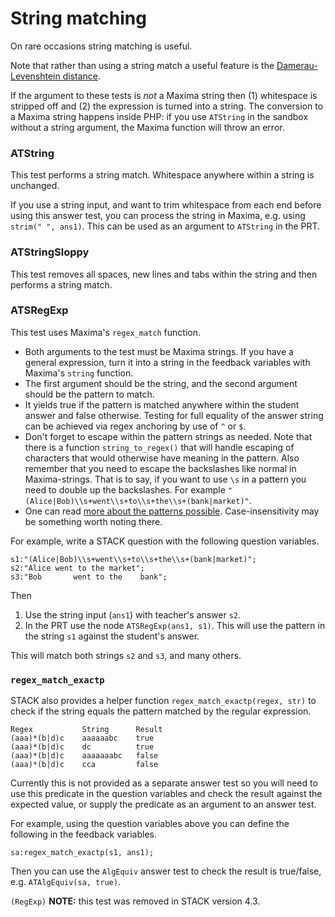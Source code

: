 # String matching

On rare occasions string matching is useful.

Note that rather than using a string match a useful feature is the [Damerau-Levenshtein distance](../../Topics/Levenshtein_distance.md).

If the argument to these tests is _not_ a Maxima string then (1) whitespace is stripped off and (2) the expression is turned into a string.  The conversion to a Maxima string happens inside PHP: if you use `ATString` in the sandbox without a string argument, the Maxima function will throw an error.

### ATString ###

This test performs a string match.  Whitespace anywhere within a string is unchanged.

If you use a string input, and want to trim whitespace from each end before using this answer test, you can process the string in Maxima, e.g. using `strim(" ", ans1)`.  This can be used as an argument to `ATString` in the PRT.

### ATStringSloppy ###

This test removes all spaces, new lines and tabs within the string and then performs a string match.

### ATSRegExp ###

This test uses Maxima's `regex_match` function.

* Both arguments to the test must be Maxima strings.  If you have a general expression, turn it into a string in the feedback variables with Maxima's `string` function.
* The first argument should be the string, and the second argument should be the pattern to match.
* It yields true if the pattern is matched anywhere within the student answer and false otherwise. Testing for full equality of the answer string can be achieved via regex anchoring by use of `^` or `$`.
* Don't forget to escape within the pattern strings as needed. Note that there is a function `string_to_regex()` that will handle escaping of characters that would otherwise have meaning in the pattern. Also remember that you need to escape the backslashes like normal in Maxima-strings.  That is to say, if you want to use `\s` in a pattern you need to double up the backslashes. For example `"(Alice|Bob)\\s+went\\s+to\\s+the\\s+(bank|market)"`.
* One can read [more about the patterns possible](http://ds26gte.github.io/pregexp/index.html). Case-insensitivity may be something worth noting there.

For example, write a STACK question with the following question variables.

    s1:"(Alice|Bob)\\s+went\\s+to\\s+the\\s+(bank|market)";
    s2:"Alice went to the market";
    s3:"Bob       went to the    bank";

Then

1. Use the string input (`ans1`) with teacher's answer `s2`.
2. In the PRT use the node `ATSRegExp(ans1, s1)`.  This will use the pattern in the string `s1` against the student's answer.

This will match both strings `s2` and `s3`, and many others.

### `regex_match_exactp` ###

STACK also provides a helper function `regex_match_exactp(regex, str)` to check if the string equals the pattern matched by the regular expression.

    Regex           String      Result
    (aaa)*(b|d)c    aaaaaabc    true
    (aaa)*(b|d)c    dc          true
    (aaa)*(b|d)c    aaaaaaabc   false
    (aaa)*(b|d)c    cca         false

Currently this is not provided as a separate answer test so you will need to use this predicate in the question variables and check the result against the expected value, or supply the predicate as an argument to an answer test.

For example, using the question variables above you can define the following in the feedback variables.

    sa:regex_match_exactp(s1, ans1);

Then you can use the `AlgEquiv` answer test to check the result is true/false, e.g. `ATAlgEquiv(sa, true)`.

`(RegExp)` **NOTE:** this test was removed in STACK version 4.3.
